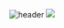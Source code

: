 ![header](https://capsule-render.vercel.app/api?type=wave&color=accde8&height=400&section=header&text=Dia%20Lee&fontSize=90)
<img src="https://img.shields.io/badge/Python-3766AB?style=flat-square&logo=Python&logoColor=white"/></a>
